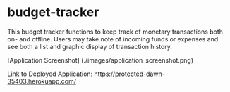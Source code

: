# budget-tracker

This budget tracker functions to keep track of monetary transactions both on- and offline.  Users may take note of incoming funds or expenses and see both a list and graphic display of transaction history.

[Application Screenshot] (./images/application_screenshot.png)

Link to Deployed Application: https://protected-dawn-35403.herokuapp.com/